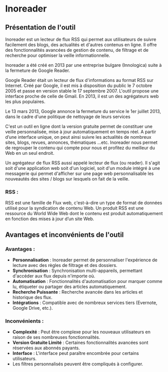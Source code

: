 # Inoreader

## Présentation de l'outil

Inoreader est un lecteur de flux RSS qui permet aux utilisateurs de suivre facilement des blogs, des actualités et d'autres contenus en ligne. Il offre des fonctionnalités avancées de gestion de contenu, de filtrage et de recherche pour optimiser la veille informationnelle.

Inoreader a été créé en 2013 par une entreprise bulgare (Innologica) suite à la fermeture de Google Reader.

Google Reader était un lecteur de flux d'informations au format RSS sur Internet. Créé par Google, il est mis à disposition du public le 7 octobre 2005 et passe en version stable le 17 septembre 2007. L'outil propose une interface proche de celle de Gmail. En 2013, il est un des agrégateurs web les plus populaires.

Le 13 mars 2013, Google annonce la fermeture du service le 1er juillet 2013, dans le cadre d'une politique de nettoyage de leurs services

C'est un outil en ligne dont la version gratuite permet de constituer une veille personnalisée, mise à jour automatiquement en temps réel.
A partir d’une interface unique, on peut ainsi suivre les actualités de nombreux sites, blogs, revues, annonces, thématiques ...etc.
Inoreader nous permet de regrouper le contenu qui compte pour nous et profitez du meilleur du Web en un seul endroit.

Un agrégateur de flux RSS aussi appelé lecteur de flux (ou reader). Il s'agit soit d'une application web soit d'un logiciel, soit d'un module intégré à une messagerie qui permet d'afficher sur une page web personnalisable les nouveautés des sites / blogs sur lesquels on fait de la veille.

### RSS :

RSS est une famille de Flux web, c'est-à-dire un type de format de données utilisé pour la syndication de contenu Web. Un produit RSS est une ressource du World Wide Web dont le contenu est produit automatiquement en fonction des mises à jour d’un site Web.

## Avantages et inconvénients de l'outil

### Avantages :

- **Personnalisation** : Inoreader permet de personnaliser l'expérience de lecture avec des règles de filtrage et des dossiers.
- **Synchronisation** : Synchronisation multi-appareils, permettant d'accéder aux flux depuis n'importe où.
- **Automatisation** : Fonctionnalités d'automatisation pour marquer comme lu, étiqueter ou partager des articles automatiquement.
- **Recherche Puissante** : Recherche avancée dans les articles et historique des flux.
- **Intégrations** : Compatible avec de nombreux services tiers (Evernote, Google Drive, etc.).

### Inconvénients :

- **Complexité** : Peut être complexe pour les nouveaux utilisateurs en raison de ses nombreuses fonctionnalités.
- **Version Gratuite Limité** : Certaines fonctionnalités avancées sont réservées aux abonnés payants.
- **Interface** : L'interface peut paraître encombrée pour certains utilisateurs.
- Les filtres personnalisés peuvent être compliqués à configurer.

